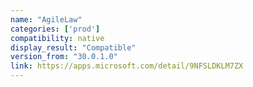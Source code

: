 ```yaml
---
name: "AgileLaw"
categories: ['prod']
compatibility: native
display_result: "Compatible"
version_from: "30.0.1.0"
link: https://apps.microsoft.com/detail/9NFSLDKLM7ZX
---
```

